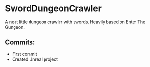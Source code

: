 # SwordDungeonCrawler
A neat little dungeon crawler with swords. Heavily based on Enter The Gungeon.

## Commits:
* First commit
* Created Unreal project